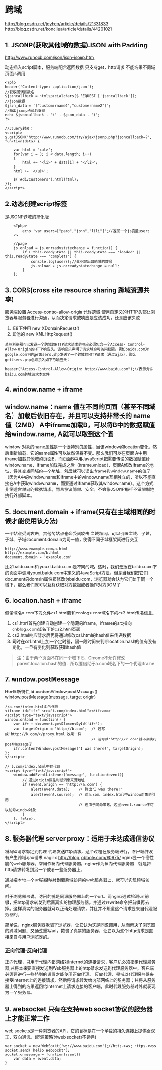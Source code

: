 # 跨域
http://blog.csdn.net/joyhen/article/details/21631833
http://blog.csdn.net/kongjiea/article/details/44201021

## 1. JSONP(获取其他域的数据)JSON with Padding
http://www.runoob.com/json/json-jsonp.html

动态插入script脚本，服务端配合返回数据
只支持get，http请求
不能结果不同域页面js调用

```
<?php
header('Content-type: application/json');
//获取回调函数名
$jsoncallback = htmlspecialchars($_REQUEST ['jsoncallback']);
//json数据
$json_data = '["customername1","customername2"]';
//输出jsonp格式的数据
echo $jsoncallback . "(" . $json_data . ")";
?>
```
<script type="text/javascript" src="http://www.runoob.com/try/ajax/jsonp.php?jsoncallback=callbackFunction"></script>

```
//Jquery封装：
<script>
$.getJSON("http://www.runoob.com/try/ajax/jsonp.php?jsoncallback=?", function(data) {
    
    var html = '<ul>';
    for(var i = 0; i < data.length; i++)
    {
        html += '<li>' + data[i] + '</li>';
    }
    html += '</ul>';
    
    $('#divCustomers').html(html); 
});
</script>
```
## 2.动态创建script标签
是JSONP跨域的简化版
```
    <?php>  
        echo 'var users=["paco","john","lili"]';//返回一个js变量users  
    ?>  

    //page
    js.onload = js.onreadystatechange = function() {  
        if (!this.readyState || this.readyState === 'loaded' || this.readyState === 'complete') {  
            console.log(users);//此处取出其他域的数据  
            js.onload = js.onreadystatechange = null;  
        }  
    };  

```


## 3. CORS(cross site resource sharing 跨域资源共享)
服务端设置 Access-contro-allow-origin 允许跨域
使用自定义的HTTP头部让浏览器与服务器进行沟通，从而决定请求或响应是应该成功，还是应该失败
1. IE8下使用 new XDomainRequest()
2. 其他的 new XMLHttpRequest()
```
某些浏览器可以发送一个跨域的HTTP请求请求的响应必须包含一个Access- Control-Allow-Origin的HTTP响应头，该响应头声明了请求域的可访问权限。例如baidu.com对google.com下的getUsers.php发送了一个跨域的HTTP请求（通过ajax），那么getUsers.php必须加入如下的响应头：

header("Access-Control-Allow-Origin: http://www.baidu.com");//表示允许baidu.com跨域请求本文件 
```

## 4. window.name + iframe
window.name：name 值在不同的页面（甚至不同域名）加载后依旧存在，并且可以支持非常长的 name 值（2MB）
A中iframe加载B，可以将B中的数据赋值给window.name, A就可以取到这个值
---
window 对象的name属性是一个很特别的属性，当该window的location变化，然后重新加载，它的name属性可以依然保持不变。那么我们可以在页面 A中用iframe加载其他域的页面B，而页面B中用JavaScript把需要传递的数据赋值给window.name，iframe加载完成之后（iframe.onload），页面A修改iframe的地址，将其变成同域的一个地址，然后就可以读出iframe的window.name的值了（因为A中的window.name和iframe中的window.name互相独立的，所以不能直接在A中获取window.name，而要通过iframe获取其window.name）。这个方式非常适合单向的数据请求，而且协议简单、安全。不会像JSONP那样不做限制地执行外部脚本。

## 5. document.domain + iframe(只有在主域相同的时候才能使用该方法)
一个站点受到攻击，其他的站点也会受到攻击
主域相同，可以设置主域、子域，子域、子域document.domain为同一值，使得不同子域框架间进行交互
```
http://www.example.com/a.html
http://example.com/b.html
document.domain = 'example.com'
```
比如baidu.com和 youxi.baidu.com是不同的域，这时，我们无法在baidu.com下的页面中调用youxi.baidu.com中定义的JavaScript方法。但是当我们把它们document的domain属性都修改为baidu.com，浏览器就会认为它们处于同一个域下，那么我们就可以互相获取对方数据或者操作对方DOM了

## 6. location.hash + iframe
假设域名a.com下的文件cs1.html要和cnblogs.com域名下的cs2.html传递信息。
1) cs1.html首先创建自动创建一个隐藏的iframe，iframe的src指向cnblogs.com域名下的cs2.html页面
2) cs2.html响应请求后再将通过修改cs1.html的hash值来传递数据
3) 同时在cs1.html上加一个定时器，隔一段时间来判断location.hash的值有没有变化，一旦有变化则获取获取hash值
>注：由于两个页面不在同一个域下IE、Chrome不允许修改parent.location.hash的值，所以要借助于a.com域名下的一个代理iframe

## 7. window.postMessage
Html5新特性,id.contentWindow.postMessage()
window.postMessage(message, target origin)
```
//a.com/index.html中的代码
<iframe id="ifr" src="b.com/index.html"></iframe>
<script type="text/javascript">
window.onload = function() {
    var ifr = document.getElementById('ifr');
    var targetOrigin = 'http://b.com';  // 若写成'http://b.com/c/proxy.html'效果一样
                                        // 若写成'http://c.com'就不会执行postMessage了
    ifr.contentWindow.postMessage('I was there!', targetOrigin);
};
</script>

// b.com/index.html中的代码
<script type="text/javascript">
    window.addEventListener('message', function(event){
        // 通过origin属性判断消息来源地址
        if (event.origin == 'http://a.com') {
            alert(event.data);    // 弹出"I was there!"
            alert(event.source);  // 对a.com、index.html中window对象的引用
                                  // 但由于同源策略，这里event.source不可以访问window对象
        }
    }, false);
</script>

```

## 8. 服务器代理 server proxy：适用于未达成通信协议
将ajax请求绑定到代理
代理发送http请求，这个过程在服务端进行，客户端并没有产生跨域ajax请求
naginx
http://blog.jobbole.com/90975/
nginx是一个高性能的web服务器，常用作反向代理服务器。nginx作为反向代理服务器，就是把http请求转发到另一个或者一些服务器上。

通过把本地一个url前缀映射到要跨域访问的web服务器上，就可以实现跨域访问。

对于浏览器来说，访问的就是同源服务器上的一个url。而nginx通过检测url前缀，把http请求转发到后面真实的物理服务器。并通过rewrite命令把前缀再去掉。这样真实的服务器就可以正确处理请求，并且并不知道这个请求是来自代理服务器的。

简单说，nginx服务器欺骗了浏览器，让它认为这是同源调用，从而解决了浏览器的跨域问题。又通过重写url，欺骗了真实的服务器，让它以为这个http请求是直接来自与用户浏览器的。

### 正向代理-反向代理
正向代理，只用于代理内部网络对Internet的连接请求，客户机必须指定代理服务器,并将本来要直接发送到Web服务器上的http请求发送到代理服务器中。客户端必须要进行一些特别的设置才能使用正向代理。
反向代理，是指以代理服务器来接受Internet上的连接请求，然后将请求转发给内部网络上的服务器；并将从服务器上得到的结果返回给Internet上请求连接的客户端，此时代理服务器对外就表现为一个服务器。

## 9. websocket 只有在支持web socket协议的服务器上才能正常工作
web sockets是一种浏览器的API，它的目标是在一个单独的持久连接上提供全双工、双向通信。(同源策略对web sockets不适用)
```
var socket = new WebSockt('ws://www.baidu.com');//http->ws; https->wss
socket.send('hello WebSockt');
socket.onmessage = function(event){
    var data = event.data;
}
```